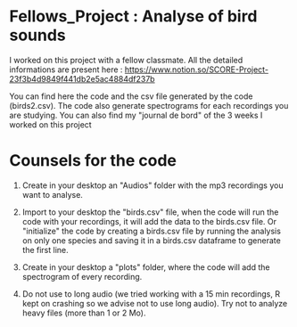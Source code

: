 # Fellows_Project : Analyse of bird sounds

I worked on this project with a fellow classmate. All the detailed informations are present here : https://www.notion.so/SCORE-Project-23f3b4d9849f441db2e5ac4884df237b

You can find here the code and the csv file generated by the code (birds2.csv).
The code also generate spectrograms for each recordings you are studying.
You can also find my "journal de bord" of the 3 weeks I worked on this project

# Counsels for the code

1) Create in your desktop an "Audios" folder with the mp3 recordings you want to analyse.

2) Import to your desktop the "birds.csv" file, when the code will run the code with your recordings, it will add the data to the birds.csv file. Or "initialize" the code by creating a birds.csv file by running the analysis on only one species and saving it in a birds.csv dataframe to generate the first line. 

3) Create in your desktop a "plots" folder, where the code will add the spectrogram of every recording.

4) Do not use to long audio (we tried working with a 15 min recordings, R kept on crashing so we advise not to use long audio). Try not to analyze heavy files (more than 1 or 2 Mo).
